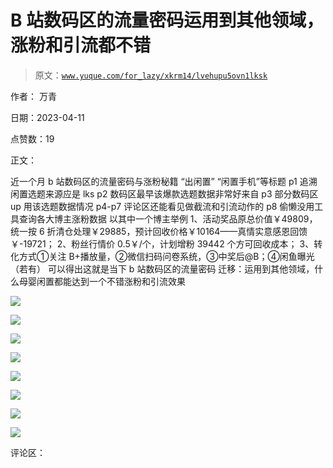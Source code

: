 # B 站数码区的流量密码运用到其他领域，涨粉和引流都不错

> 原文：[`www.yuque.com/for_lazy/xkrm14/lvehupu5ovn1lksk`](https://www.yuque.com/for_lazy/xkrm14/lvehupu5ovn1lksk)

作者： 万青

日期：2023-04-11

点赞数：19

正文：

近一个月 b 站数码区的流量密码与涨粉秘籍 “出闲置” “闲置手机”等标题 p1 追溯闲置选题来源应是 lks p2 数码区最早该爆款选题数据非常好来自 p3 部分数码区 up 用该选题数据情况 p4-p7 评论区还能看见做截流和引流动作的 p8 偷懒没用工具查询各大博主涨粉数据 以其中一个博主举例 1、活动奖品原总价值￥49809，统一按 6 折清仓处理￥29885，预计回收价格￥10164——真情实意感恩回馈￥-19721； 2、粉丝行情价 0.5￥/个，计划增粉 39442 个方可回收成本； 3、转化方式①关注 B+播放量，②微信扫码问卷系统，③中奖后@B；④闲鱼曝光（若有） 可以得出这就是当下 b 站数码区的流量密码 迁移：运用到其他领域，什么母婴闲置都能达到一个不错涨粉和引流效果

![](img/189f8562fa47c52f7ac6a1bca5025830.png)

![](img/095fa44bf6013840c86c1015b7a53c43.png)

![](img/326d995ab07dc390c39612eb88a2c540.png)

![](img/fef4c90e1b3b5a194405e64997c73f74.png)

![](img/dbfbf10841f926b084b7ef420d4f038c.png)

![](img/aab8131a9e82f8eeb08cc0702a6e814c.png)

![](img/3356870badd3a41d4f9f277c6fa749cd.png)

![](img/36b7fa1187fb3edb96174b3f32854f27.png)

评论区：



